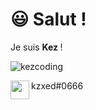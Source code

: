 <h1><span class="emoji">😃 </span><strong>Salut !&nbsp;</strong></h1>
<p>Je suis <strong>Kez&nbsp;</strong>!</p>

![kezcoding](https://github-readme-stats.vercel.app/api?username=kezcoding&show_icons=true&theme=tokyonight)

<a>
  <img align="left" src="https://www.freepnglogos.com/uploads/discord-logo-png/concours-discord-cartes-voeux-fortnite-france-6.png" height="30px" width="30px"/>
  <p   align="left">kzxed#0666</p>
</a>
